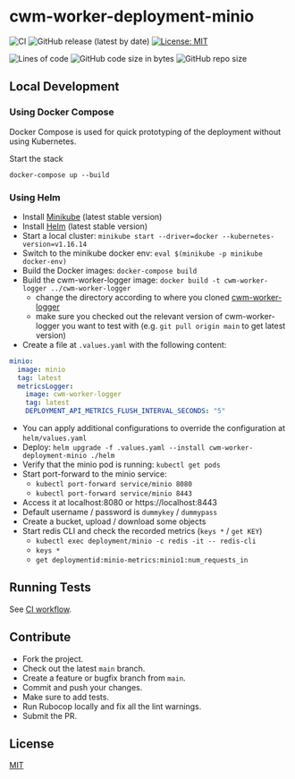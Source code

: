 # cwm-worker-deployment-minio

![CI](https://github.com/CloudWebManage/cwm-worker-deployment-minio/workflows/CI/badge.svg?branch=main&event=push)
![GitHub release (latest by date)](https://img.shields.io/github/v/release/CloudWebManage/cwm-worker-deployment-minio)
[![License: MIT](https://img.shields.io/badge/license-MIT-blue.svg)](https://github.com/CloudWebManage/cwm-worker-deployment-minio/blob/main/LICENSE)

![Lines of code](https://img.shields.io/tokei/lines/github/CloudWebManage/cwm-worker-deployment-minio?label=LOC)
![GitHub code size in bytes](https://img.shields.io/github/languages/code-size/CloudWebManage/cwm-worker-deployment-minio)
![GitHub repo size](https://img.shields.io/github/repo-size/CloudWebManage/cwm-worker-deployment-minio)

## Local Development

### Using Docker Compose

Docker Compose is used for quick prototyping of the deployment without using
Kubernetes.

Start the stack

```shell
docker-compose up --build
```

### Using Helm

- Install [Minikube](https://minikube.sigs.k8s.io/docs/) (latest stable version)
- Install [Helm](https://helm.sh/) (latest stable version)
- Start a local cluster: `minikube start --driver=docker --kubernetes-version=v1.16.14`
- Switch to the minikube docker env: `eval $(minikube -p minikube docker-env)`
- Build the Docker images: `docker-compose build`
- Build the cwm-worker-logger image: `docker build -t cwm-worker-logger ../cwm-worker-logger`
  - change the directory according to where you cloned [cwm-worker-logger](https://github.com/cloudwebmanage/cwm-worker-logger)
  - make sure you checked out the relevant version of cwm-worker-logger you want to test with (e.g. `git pull origin main` to get latest version)
- Create a file at `.values.yaml` with the following content:

```yaml
minio:
  image: minio
  tag: latest
  metricsLogger:
    image: cwm-worker-logger
    tag: latest
    DEPLOYMENT_API_METRICS_FLUSH_INTERVAL_SECONDS: "5"
```

- You can apply additional configurations to override the configuration at `helm/values.yaml`
- Deploy: `helm upgrade -f .values.yaml --install cwm-worker-deployment-minio ./helm`
- Verify that the minio pod is running: `kubectl get pods`
- Start port-forward to the minio service:
  - `kubectl port-forward service/minio 8080`
  - `kubectl port-forward service/minio 8443`
- Access it at localhost:8080 or https://localhost:8443
- Default username / password is `dummykey` / `dummypass`
- Create a bucket, upload / download some objects
- Start redis CLI and check the recorded metrics (`keys *` / `get KEY`)
  - `kubectl exec deployment/minio -c redis -it -- redis-cli`
  - `keys *`
  - `get deploymentid:minio-metrics:minio1:num_requests_in`

## Running Tests

See [CI workflow](.github/workflows/ci.yml).

## Contribute

- Fork the project.
- Check out the latest `main` branch.
- Create a feature or bugfix branch from `main`.
- Commit and push your changes.
- Make sure to add tests.
- Run Rubocop locally and fix all the lint warnings.
- Submit the PR.

## License

[MIT](./LICENSE)
